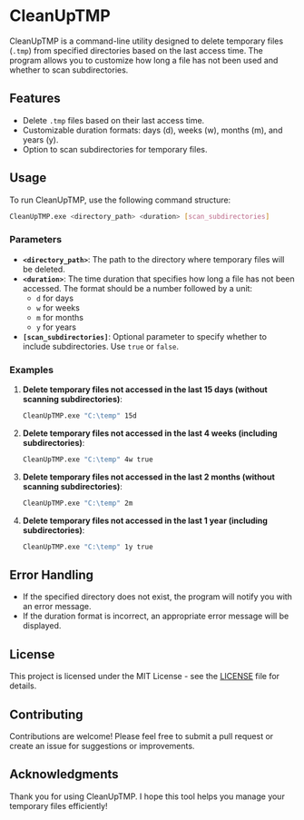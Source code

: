 # CleanUpTMP

CleanUpTMP is a command-line utility designed to delete temporary files (`.tmp`) from specified directories based on the last access time. The program allows you to customize how long a file has not been used and whether to scan subdirectories.

## Features

- Delete `.tmp` files based on their last access time.
- Customizable duration formats: days (d), weeks (w), months (m), and years (y).
- Option to scan subdirectories for temporary files.
  
## Usage

To run CleanUpTMP, use the following command structure:

```bash
CleanUpTMP.exe <directory_path> <duration> [scan_subdirectories]
```

### Parameters

- **`<directory_path>`**: The path to the directory where temporary files will be deleted.
- **`<duration>`**: The time duration that specifies how long a file has not been accessed. The format should be a number followed by a unit:
  - `d` for days
  - `w` for weeks
  - `m` for months
  - `y` for years
- **`[scan_subdirectories]`**: Optional parameter to specify whether to include subdirectories. Use `true` or `false`.

### Examples

1. **Delete temporary files not accessed in the last 15 days (without scanning subdirectories)**:
   ```bash
   CleanUpTMP.exe "C:\temp" 15d
   ```

2. **Delete temporary files not accessed in the last 4 weeks (including subdirectories)**:
   ```bash
   CleanUpTMP.exe "C:\temp" 4w true
   ```

3. **Delete temporary files not accessed in the last 2 months (without scanning subdirectories)**:
   ```bash
   CleanUpTMP.exe "C:\temp" 2m
   ```

4. **Delete temporary files not accessed in the last 1 year (including subdirectories)**:
   ```bash
   CleanUpTMP.exe "C:\temp" 1y true
   ```

## Error Handling

- If the specified directory does not exist, the program will notify you with an error message.
- If the duration format is incorrect, an appropriate error message will be displayed.

## License

This project is licensed under the MIT License - see the [LICENSE](LICENSE) file for details.

## Contributing

Contributions are welcome! Please feel free to submit a pull request or create an issue for suggestions or improvements.

## Acknowledgments

Thank you for using CleanUpTMP. I hope this tool helps you manage your temporary files efficiently!
